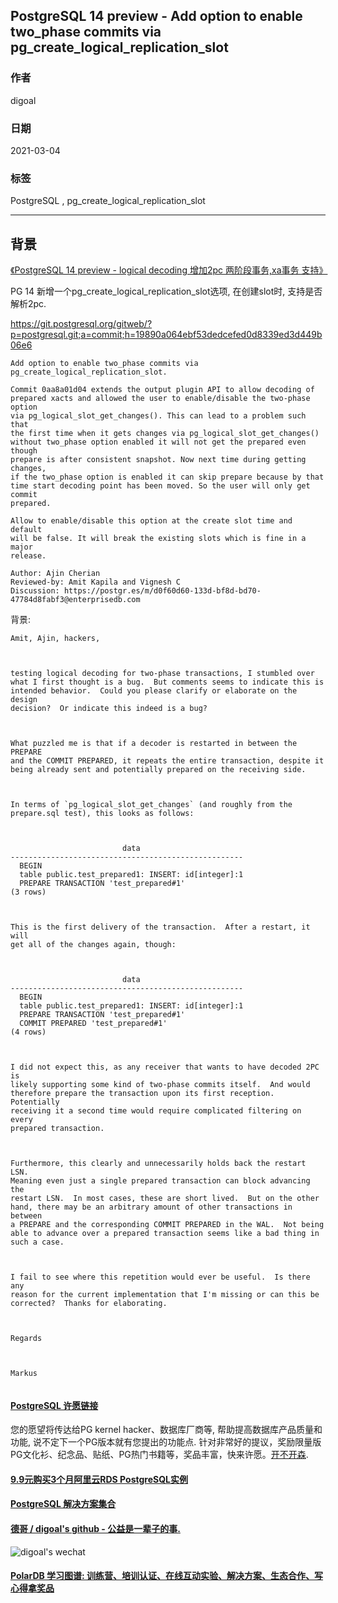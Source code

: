 ## PostgreSQL 14 preview - Add option to enable two_phase commits via pg_create_logical_replication_slot  
            
### 作者            
digoal            
            
### 日期            
2021-03-04             
            
### 标签            
PostgreSQL , pg_create_logical_replication_slot         
            
----            
            
## 背景       
[《PostgreSQL 14 preview - logical decoding 增加2pc 两阶段事务,xa事务 支持》](../202101/20210101_01.md)    
  
PG 14 新增一个pg_create_logical_replication_slot选项, 在创建slot时, 支持是否解析2pc.  
  
https://git.postgresql.org/gitweb/?p=postgresql.git;a=commit;h=19890a064ebf53dedcefed0d8339ed3d449b06e6  
  
```  
Add option to enable two_phase commits via pg_create_logical_replication_slot.  
  
Commit 0aa8a01d04 extends the output plugin API to allow decoding of  
prepared xacts and allowed the user to enable/disable the two-phase option  
via pg_logical_slot_get_changes(). This can lead to a problem such that  
the first time when it gets changes via pg_logical_slot_get_changes()  
without two_phase option enabled it will not get the prepared even though  
prepare is after consistent snapshot. Now next time during getting changes,  
if the two_phase option is enabled it can skip prepare because by that  
time start decoding point has been moved. So the user will only get commit  
prepared.  
  
Allow to enable/disable this option at the create slot time and default  
will be false. It will break the existing slots which is fine in a major  
release.  
  
Author: Ajin Cherian  
Reviewed-by: Amit Kapila and Vignesh C  
Discussion: https://postgr.es/m/d0f60d60-133d-bf8d-bd70-47784d8fabf3@enterprisedb.com  
```  
  
背景:  
  
```
Amit, Ajin, hackers,



testing logical decoding for two-phase transactions, I stumbled over 
what I first thought is a bug.  But comments seems to indicate this is 
intended behavior.  Could you please clarify or elaborate on the design 
decision?  Or indicate this indeed is a bug?



What puzzled me is that if a decoder is restarted in between the PREPARE 
and the COMMIT PREPARED, it repeats the entire transaction, despite it 
being already sent and potentially prepared on the receiving side.



In terms of `pg_logical_slot_get_changes` (and roughly from the 
prepare.sql test), this looks as follows:



                         data
----------------------------------------------------
  BEGIN
  table public.test_prepared1: INSERT: id[integer]:1
  PREPARE TRANSACTION 'test_prepared#1'
(3 rows)



This is the first delivery of the transaction.  After a restart, it will 
get all of the changes again, though:



                         data
----------------------------------------------------
  BEGIN
  table public.test_prepared1: INSERT: id[integer]:1
  PREPARE TRANSACTION 'test_prepared#1'
  COMMIT PREPARED 'test_prepared#1'
(4 rows)



I did not expect this, as any receiver that wants to have decoded 2PC is 
likely supporting some kind of two-phase commits itself.  And would 
therefore prepare the transaction upon its first reception.  Potentially 
receiving it a second time would require complicated filtering on every 
prepared transaction.



Furthermore, this clearly and unnecessarily holds back the restart LSN. 
Meaning even just a single prepared transaction can block advancing the 
restart LSN.  In most cases, these are short lived.  But on the other 
hand, there may be an arbitrary amount of other transactions in between 
a PREPARE and the corresponding COMMIT PREPARED in the WAL.  Not being 
able to advance over a prepared transaction seems like a bad thing in 
such a case.



I fail to see where this repetition would ever be useful.  Is there any 
reason for the current implementation that I'm missing or can this be 
corrected?  Thanks for elaborating.



Regards



Markus


```
  
  
#### [PostgreSQL 许愿链接](https://github.com/digoal/blog/issues/76 "269ac3d1c492e938c0191101c7238216")
您的愿望将传达给PG kernel hacker、数据库厂商等, 帮助提高数据库产品质量和功能, 说不定下一个PG版本就有您提出的功能点. 针对非常好的提议，奖励限量版PG文化衫、纪念品、贴纸、PG热门书籍等，奖品丰富，快来许愿。[开不开森](https://github.com/digoal/blog/issues/76 "269ac3d1c492e938c0191101c7238216").  
  
  
#### [9.9元购买3个月阿里云RDS PostgreSQL实例](https://www.aliyun.com/database/postgresqlactivity "57258f76c37864c6e6d23383d05714ea")
  
  
#### [PostgreSQL 解决方案集合](https://yq.aliyun.com/topic/118 "40cff096e9ed7122c512b35d8561d9c8")
  
  
#### [德哥 / digoal's github - 公益是一辈子的事.](https://github.com/digoal/blog/blob/master/README.md "22709685feb7cab07d30f30387f0a9ae")
  
  
![digoal's wechat](../pic/digoal_weixin.jpg "f7ad92eeba24523fd47a6e1a0e691b59")
  
  
#### [PolarDB 学习图谱: 训练营、培训认证、在线互动实验、解决方案、生态合作、写心得拿奖品](https://www.aliyun.com/database/openpolardb/activity "8642f60e04ed0c814bf9cb9677976bd4")
  
